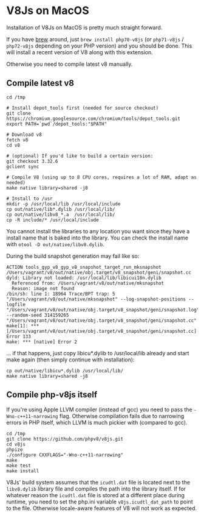 V8Js on MacOS
=============

Installation of V8Js on MacOS is pretty much straight forward.

If you have [brew](https://brew.sh) around, just `brew install
php70-v8js` (or `php71-v8js` / `php72-v8js` depending on your PHP
version) and you should be done. This will install a recent version
of V8 along with this extension.

Otherwise you need to compile latest v8 manually.

Compile latest v8
-----------------

```
cd /tmp

# Install depot_tools first (needed for source checkout)
git clone https://chromium.googlesource.com/chromium/tools/depot_tools.git
export PATH=`pwd`/depot_tools:"$PATH"

# Download v8
fetch v8
cd v8

# (optional) If you'd like to build a certain version:
git checkout 3.32.6
gclient sync

# Compile V8 (using up to 8 CPU cores, requires a lot of RAM, adapt as needed)
make native library=shared -j8

# Install to /usr
mkdir -p /usr/local/lib /usr/local/include
cp out/native/lib*.dylib /usr/local/lib/
cp out/native/libv8_*.a  /usr/local/lib/
cp -R include/* /usr/local/include
```

You cannot install the libraries to any location you want since they
have a install name that is baked into the library.  You can check
the install name with `otool -D out/native/libv8.dylib`.

During the build snapshot generation may fail like so:

```
ACTION tools_gyp_v8_gyp_v8_snapshot_target_run_mksnapshot /Users/vagrant/v8/out/native/obj.target/v8_snapshot/geni/snapshot.cc
dyld: Library not loaded: /usr/local/lib/libicui18n.dylib
  Referenced from: /Users/vagrant/v8/out/native/mksnapshot
  Reason: image not found
/bin/sh: line 1: 18964 Trace/BPT trap: 5       "/Users/vagrant/v8/out/native/mksnapshot" --log-snapshot-positions --logfile "/Users/vagrant/v8/out/native/obj.target/v8_snapshot/geni/snapshot.log" --random-seed 314159265 "/Users/vagrant/v8/out/native/obj.target/v8_snapshot/geni/snapshot.cc"
make[1]: *** [/Users/vagrant/v8/out/native/obj.target/v8_snapshot/geni/snapshot.cc] Error 133
make: *** [native] Error 2
```

... if that happens, just copy libicu*.dylib to /usr/local/lib already
and start make again (then simply continue with installation):

```
cp out/native/libicu*.dylib /usr/local/lib/
make native library=shared -j8
```


Compile php-v8js itself
-----------------------

If you're using Apple LLVM compiler (instead of gcc) you need to pass the `-Wno-c++11-narrowing`
flag.  Otherwise compilation fails due to narrowing errors in PHP itself, which LLVM is much pickier
with (compared to gcc).

```
cd /tmp
git clone https://github.com/phpv8/v8js.git
cd v8js
phpize
./configure CXXFLAGS="-Wno-c++11-narrowing"
make
make test
make install
```

V8Js' build system assumes that the `icudtl.dat` file is located next to the `libv8.dylib`
library file and compiles the path into the library itself.  If for whatever reason the
`icudtl.dat` file is stored at a different place during runtime, you need to set the
php.ini variable `v8js.icudtl_dat_path` to point to the file.  Otherwise locale-aware
features of V8 will not work as expected.
